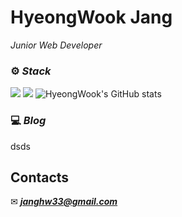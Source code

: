 # HyeongWook Jang
_Junior Web Developer_

### ⚙ ***Stack***

<img src="https://img.shields.io/badge/Java-007396?style=for-the-badge&logo=Java&logoColor=white" /> <img src="https://img.shields.io/badge/SpringBoot-6DB33F?style=for-the-badge&logo=SpringBoot&logoColor=white" /> 
![HyeongWook's GitHub stats](https://github-readme-stats.vercel.app/api?username=hyeongwookjang&show_icons=true&theme=dracula)


### 💻 ***Blog***
dsds
<!-- <a href="https://donghyeob-devlog.tistory.com/"><img src="https://img.shields.io/badge/-Donoghyeob's%20Blog-orange?label=Blog&labelColor=09B3AF&style=for-the-badge&logo=Bloglovin" /></a> -->

## Contacts
✉ ***janghw33@gmail.com***
